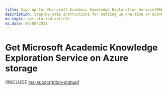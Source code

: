 ```yaml
---
title: Sign up for Microsoft Academic Knowledge Exploration Service(MAKES) distribution
description: Step-by-step instructions for setting up one-time or automatic provisioning of MAKES to an Azure blob storage account
ms.topic: get-started-article
ms.date: 04/08/2021
---
```


# Get Microsoft Academic Knowledge Exploration Service on Azure storage


[!INCLUDE [ma-subscription-signup](../includes/ma-subscription-signup.md)]